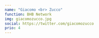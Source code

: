 ```yaml
---
name: "Giacomo <br> Zucco"
function: BHB Network
img: giacomozucco.jpg
social: https://twitter.com/giacomozucco
prio: 4
---
```

